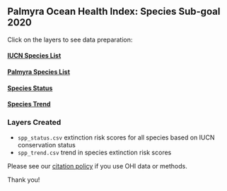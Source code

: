 ## Palmyra Ocean Health Index: Species Sub-goal 2020  

Click on the layers to see data preparation:  

#### [IUCN Species List](https://ohi-4site.github.io/pal-prep/prep/bd/spp/v2020/1_iucn_spp_lists.html)  

#### [Palmyra Species List](https://ohi-4site.github.io/pal-prep/prep/bd/spp/v2020/2_pal_spp_lists.html)

#### [Species Status](https://ohi-4site.github.io/pal-prep/prep/bd/spp/v2020/3_spp_status.html)   

#### [Species Trend](https://ohi-4site.github.io/pal-prep/prep/bd/spp/v2020/4_spp_trend.html)   

### Layers Created

- `spp_status.csv` extinction risk scores for all species based on IUCN conservation status      
- `spp_trend.csv` trend in species extinction risk scores    


Please see our [citation policy](http://ohi-science.org/citation-policy/) if you use OHI data or methods.   

Thank you! 